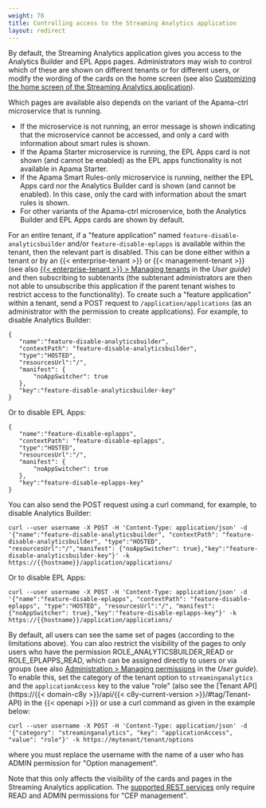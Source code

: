 ```yaml
---
weight: 70
title: Controlling access to the Streaming Analytics application
layout: redirect
---
```


By default, the Streaming Analytics application gives you access to the Analytics Builder and EPL Apps pages.
Administrators may wish to control which of these are shown on different tenants or for different users,
or modify the wording of the cards on the home screen (see also [Customizing the home screen of the Streaming Analytics application](/apama/advanced/#customize-home-screen)).

Which pages are available also depends on the variant of the Apama-ctrl microservice that is running.

- If the microservice is not running, an error message is shown indicating that the microservice cannot be accessed,
and only a card with information about smart rules is shown.
- If the Apama Starter microservice is running, the EPL Apps card is not shown (and cannot be enabled)
as the EPL apps functionality is not available in Apama Starter.
- If the Apama Smart Rules-only microservice is running, neither the EPL Apps card nor the Analytics Builder card is shown (and cannot be enabled).
In this case, only the card with information about the smart rules is shown.
- For other variants of the Apama-ctrl microservice, both the Analytics Builder and EPL Apps cards are shown by default.

For an entire tenant, if a "feature application" named `feature-disable-analyticsbuilder` and/or `feature-disable-eplapps` is
available within the tenant, then the relevant part is disabled. This can be done either within a tenant or by an {{< enterprise-tenant >}} or {{< management-tenant >}}
(see also [{{< enterprise-tenant >}} > Managing tenants](/users-guide/enterprise-tenant/#managing-tenants) in the *User guide*)
and then subscribing to subtenants (the subtenant administrators are then not able to unsubscribe this application if the parent tenant wishes
to restrict access to the functionality). To create such a "feature application" within a tenant, send a POST request to `/application/applications`
(as an administrator with the permission to create applications). For example, to disable Analytics Builder:

```
{
   "name":"feature-disable-analyticsbuilder",
   "contextPath": "feature-disable-analyticsbuilder",
   "type":"HOSTED",
   "resourcesUrl":"/",
   "manifest": {
       "noAppSwitcher": true
   },
   "key":"feature-disable-analyticsbuilder-key"
}
```

Or to disable EPL Apps:

```
{
   "name":"feature-disable-eplapps",
   "contextPath": "feature-disable-eplapps",
   "type":"HOSTED",
   "resourcesUrl":"/",
   "manifest": {
       "noAppSwitcher": true
   },
   "key":"feature-disable-eplapps-key"
}
```

You can also send the POST request using a curl command, for example, to disable Analytics Builder:

```
curl --user username -X POST -H 'Content-Type: application/json' -d '{"name":"feature-disable-analyticsbuilder", "contextPath": "feature-disable-analyticsbuilder", "type":"HOSTED", "resourcesUrl":"/","manifest": {"noAppSwitcher": true},"key":"feature-disable-analyticsbuilder-key"}' -k https://{{hostname}}/application/applications/
```

Or to disable EPL Apps:
```
curl --user username -X POST -H 'Content-Type: application/json' -d '{"name":"feature-disable-eplapps", "contextPath": "feature-disable-eplapps", "type":"HOSTED", "resourcesUrl":"/", "manifest": {"noAppSwitcher": true},"key":"feature-disable-eplapps-key"}' -k https://{{hostname}}/application/applications/
```

By default, all users can see the same set of pages (according to the limitations above).
You can also restrict the visibility of the pages to only users who have the permission ROLE_ANALYTICSBUILDER_READ or ROLE_EPLAPPS_READ,
which can be assigned directly to users or via groups (see also [Administration > Managing permissions](/users-guide/administration/#managing-permissions) in the *User guide*).
To enable this, set the category of the tenant option to `streaminganalytics` and the `applicationAccess` key to the value "role"
(also see the [Tenant API](https://{{< domain-c8y >}}/api/{{< c8y-current-version >}}/#tag/Tenant-API) in the {{< openapi >}}) or use a curl command as given in the example below:

```
curl --user username -X POST -H 'Content-Type: application/json' -d '{"category": "streaminganalytics", "key": "applicationAccess", "value": "role"}' -k https://mytenant/tenant/options
```

where you must replace the username with the name of a user who has ADMIN permission for "Option management".

Note that this only affects the visibility of the cards and pages in the Streaming Analytics application.
The [supported REST services](/apama/analytics-introduction/#supported-rest-services) only require READ and ADMIN permissions for "CEP management".
